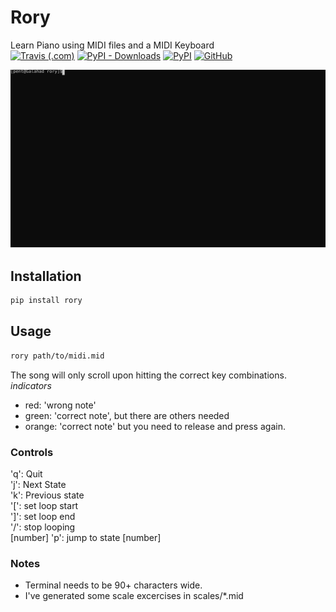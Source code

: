 # Rory
Learn Piano using MIDI files and a MIDI Keyboard<br/>
[![Travis (.com)](https://img.shields.io/travis/com/quintinfsmith/rory?style=flat-square)](https://travis-ci.com/github/quintinfsmith/rory)
[![PyPI - Downloads](https://img.shields.io/pypi/dm/rory?style=flat-square)](https://pypi.org/project/rory/)
[![PyPI](https://img.shields.io/pypi/v/rory?style=flat-square)](https://pypi.org/project/rory/)
[![GitHub](https://img.shields.io/github/license/quintinfsmith/rory?style=flat-square)](https://github.com/quintinfsmith/rory/blob/master/LICENSE)

<img src="https://raw.githubusercontent.com/quintinfsmith/rory/master/res/sample.svg" />

## Installation
```bash
pip install rory
```

## Usage
```bash
rory path/to/midi.mid
```
The song will only scroll upon hitting the correct key combinations.
*indicators*
- red: 'wrong note'
- green: 'correct note', but there are others needed
- orange: 'correct note' but you need to release and press again.

### Controls
'q': Quit<br/>
'j': Next State<br/>
'k': Previous state<br/>
'[': set loop start<br/>
']': set loop end<br/>
'/': stop looping<br/>
[number] 'p': jump to state [number]<br/>

### Notes
- Terminal needs to be 90+ characters wide.
- I've generated some scale excercises in scales/*.mid

